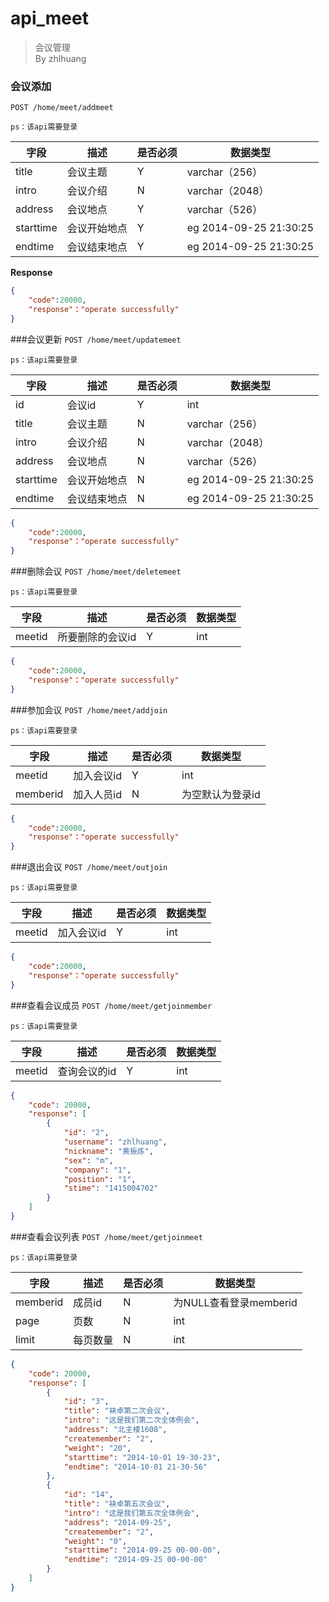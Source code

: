 ﻿api_meet
===
> 会议管理  
> By zhlhuang


### 会议添加
`POST /home/meet/addmeet`
  
`ps：该api需要登录`  

字段  |描述 |  是否必须 |数据类型
------------ | -------------| -------------| -------------
title|会议主题|Y|varchar（256）
intro|会议介绍|N|varchar（2048）
address|会议地点|Y|varchar（526）
starttime|会议开始地点|Y|eg 2014-09-25 21:30:25
endtime|会议结束地点|Y|eg 2014-09-25 21:30:25

**Response**  

```json
{
    "code":20000,
    "response"："operate successfully"
}
```


###会议更新
`POST /home/meet/updatemeet`

`ps：该api需要登录`  

字段  |描述 |  是否必须 |数据类型
------------ | -------------| -------------| -------------
id|会议id|Y|int
title|会议主题|N|varchar（256）
intro|会议介绍|N|varchar（2048）
address|会议地点|N|varchar（526）
starttime|会议开始地点|N|eg 2014-09-25 21:30:25
endtime|会议结束地点|N|eg 2014-09-25 21:30:25


```json
{
    "code":20000,
    "response"："operate successfully"
}
```


###删除会议
`POST /home/meet/deletemeet`

`ps：该api需要登录`  

字段  |描述 |  是否必须 |数据类型
------------ | -------------| -------------| -------------
meetid|所要删除的会议id|Y|int

```json
{
    "code":20000,
    "response"："operate successfully"
}
```

###参加会议
`POST /home/meet/addjoin`

`ps：该api需要登录`  

字段  |描述 |  是否必须 |数据类型
------------ | -------------| -------------| -------------
meetid|加入会议id|Y|int
memberid|加入人员id|N|为空默认为登录id


```json
{
    "code":20000,
    "response"："operate successfully"
}
```


###退出会议
`POST /home/meet/outjoin`

`ps：该api需要登录`  

字段  |描述 |  是否必须 |数据类型
------------ | -------------| -------------| -------------
meetid|加入会议id|Y|int


```json
{
    "code":20000,
    "response"："operate successfully"
}
```



###查看会议成员
`POST /home/meet/getjoinmember`

`ps：该api需要登录` 

 
字段  |描述 |  是否必须 |数据类型
------------ | -------------| -------------| -------------
meetid|查询会议的id|Y|int


```json
{
    "code": 20000,
    "response": [
        {
            "id": "2",
            "username": "zhlhuang",
            "nickname": "黄振炼",
            "sex": "m",
            "company": "1",
            "position": "1",
            "stime": "1415004702"
        }
    ]
}
```


###查看会议列表
`POST /home/meet/getjoinmeet`

`ps：该api需要登录`   

字段  |描述 |  是否必须 |数据类型
------------ | -------------| -------------| -------------
memberid|成员id|N|为NULL查看登录memberid
page|页数|N|int
limit|每页数量|N|int

```json
{
    "code": 20000,
    "response": [
        {
            "id": "3",
            "title": "袂卓第二次会议",
            "intro": "这是我们第二次全体例会",
            "address": "北主楼1608",
            "createmember": "2",
            "weight": "20",
            "starttime": "2014-10-01 19-30-23",
            "endtime": "2014-10-01 21-30-56"
        },
        {
            "id": "14",
            "title": "袂卓第五次会议",
            "intro": "这是我们第五次全体例会",
            "address": "2014-09-25",
            "createmember": "2",
            "weight": "0",
            "starttime": "2014-09-25 00-00-00",
            "endtime": "2014-09-25 00-00-00"
        }
    ]
}
```

